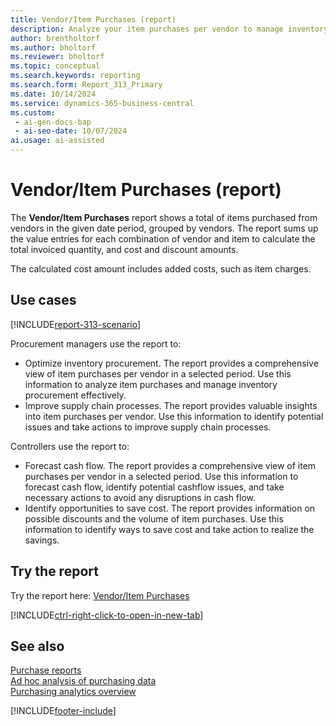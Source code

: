```yaml
---
title: Vendor/Item Purchases (report)
description: Analyze your item purchases per vendor to manage inventory procurement and improve supply chain processes. Assess the relationship between discounts, cost amount, and volume of item purchases.
author: brentholtorf
ms.author: bholtorf
ms.reviewer: bholtorf
ms.topic: conceptual
ms.search.keywords: reporting
ms.search.form: Report_313_Primary
ms.date: 10/14/2024
ms.service: dynamics-365-business-central
ms.custom:
 - ai-gen-docs-bap
 - ai-seo-date: 10/07/2024
ai.usage: ai-assisted
---
```


# Vendor/Item Purchases (report)

The **Vendor/Item Purchases** report shows a total of items purchased from vendors in the given date period, grouped by vendors. The report sums up the value entries for each combination of vendor and item to calculate the total invoiced quantity, and cost and discount amounts.

The calculated cost amount includes added costs, such as item charges.

## Use cases

[!INCLUDE[report-313-scenario](../includes/report-313-scenario-include.md)]

<!-- 
Prompt
Below is a report in an ERP system. Provide 3-4 use cases for different personas working with procurement.
Format like this:    
  
As a <persona>, use the report to    
* use case 1  
* use case 2    

Do not capitalize the persona names. 

## Report description
Shows a list of item entries for each vendor in a selected period. The report contains information on invoiced quantity, amount, and possible discounts. It can be used, for example, to analyze a company's item purchases and to show whether there's a relationship between discounts and item purchases.

### What the report does
Shows a total of items purchased from vendors in the given date period, grouped by vendors.

Value entries for each vendor/item combination is summed up to calculate the total invoiced quantity, cost amount and discount amount.

Added costs such as item charges are also included in the calculated cost amount.

### Use cases
Analyse your item purchases per vendor to manage inventory procurement and improve supply chain processes.

Assess the relationship between discounts, cost amount, and volume of item purchases.

Please include your data sources and URLs
 -->

Procurement managers use the report to:

* Optimize inventory procurement. The report provides a comprehensive view of item purchases per vendor in a selected period. Use this information to analyze item purchases and manage inventory procurement effectively.
* Improve supply chain processes. The report provides valuable insights into item purchases per vendor. Use this information to identify potential issues and take actions to improve supply chain processes.

Controllers use the report to:

* Forecast cash flow. The report provides a comprehensive view of item purchases per vendor in a selected period. Use this information to forecast cash flow, identify potential cashflow issues, and take necessary actions to avoid any disruptions in cash flow.
* Identify opportunities to save cost. The report provides information on possible discounts and the volume of item purchases. Use this information to identify ways to save cost and take action to realize the savings.

## Try the report

Try the report here: [Vendor/Item Purchases](https://businesscentral.dynamics.com?report=313)

[!INCLUDE[ctrl-right-click-to-open-in-new-tab](../includes/ctrl-right-click-to-open-in-new-tab.md)]

## See also

[Purchase reports](../purchase-reports.md)   
[Ad hoc analysis of purchasing data](../ad-hoc-analysis-purchasing.md)  
[Purchasing analytics overview](../purchasing-analytics-overview.md)   

[!INCLUDE[footer-include](../includes/footer-banner.md)]
